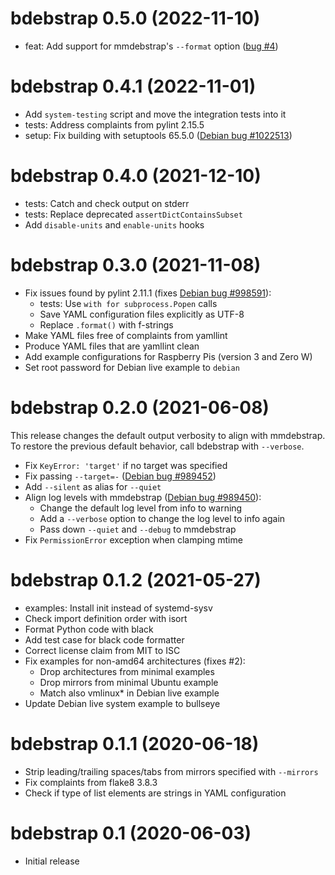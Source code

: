bdebstrap 0.5.0 (2022-11-10)
============================

* feat: Add support for mmdebstrap's `--format` option
  ([bug #4](https://github.com/bdrung/bdebstrap/issues/4))


bdebstrap 0.4.1 (2022-11-01)
============================

* Add `system-testing` script and move the integration tests into it
* tests: Address complaints from pylint 2.15.5
* setup: Fix building with setuptools 65.5.0
  ([Debian bug #1022513](https://bugs.debian.org/1022513))

bdebstrap 0.4.0 (2021-12-10)
============================

* tests: Catch and check output on stderr
* tests: Replace deprecated `assertDictContainsSubset`
* Add `disable-units` and `enable-units` hooks

bdebstrap 0.3.0 (2021-11-08)
============================

* Fix issues found by pylint 2.11.1
  (fixes [Debian bug #998591](https://bugs.debian.org/998591)):
  * tests: Use `with for subprocess.Popen` calls
  * Save YAML configuration files explicitly as UTF-8
  * Replace `.format()` with f-strings
* Make YAML files free of complaints from yamllint
* Produce YAML files that are yamllint clean
* Add example configurations for Raspberry Pis (version 3 and Zero W)
* Set root password for Debian live example to `debian`

bdebstrap 0.2.0 (2021-06-08)
============================

This release changes the default output verbosity to align with mmdebstrap. To
restore the previous default behavior, call bdebstrap with `--verbose`.

* Fix `KeyError: 'target'` if no target was specified
* Fix passing `--target=-` ([Debian bug #989452](https://bugs.debian.org/989452))
* Add `--silent` as alias for `--quiet`
* Align log levels with mmdebstrap ([Debian bug #989450](https://bugs.debian.org/989450)):
  * Change the default log level from info to warning
  * Add a `--verbose` option to change the log level to info again
  * Pass down `--quiet` and `--debug` to mmdebstrap
* Fix `PermissionError` exception when clamping mtime

bdebstrap 0.1.2 (2021-05-27)
============================

* examples: Install init instead of systemd-sysv
* Check import definition order with isort
* Format Python code with black
* Add test case for black code formatter
* Correct license claim from MIT to ISC
* Fix examples for non-amd64 architectures (fixes #2):
  * Drop architectures from minimal examples
  * Drop mirrors from minimal Ubuntu example
  * Match also vmlinux* in Debian live example
* Update Debian live system example to bullseye

bdebstrap 0.1.1 (2020-06-18)
============================

* Strip leading/trailing spaces/tabs from mirrors specified with `--mirrors`
* Fix complaints from flake8 3.8.3
* Check if type of list elements are strings in YAML configuration

bdebstrap 0.1 (2020-06-03)
==========================

* Initial release
